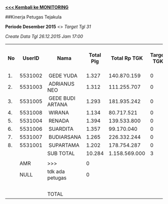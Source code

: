 **[<<< Kembali ke MONITORING](https://github.com/suriawan/Area-Bali-Utara/blob/master/TUSBUNG.md)**


##Kinerja Petugas Tejakula

**Periode Desember 2015** <> _Target Tgl 31_


_Create Data Tgl 26.12.2015 Jam 17:00_


<table><tbody><tr><th>No</th><th>UserID</th><th>Nama</th><th>Total Plg</th><th>Total Rp TGK</th><th>Target TGK</th><th>Realisasi Saldo TGK (Blm Lunas)</th><th>% Pencapaian Thd Target TGK</th><th>BOBOT SLA</th><th>PK 1 Bln - Blm Lunas</th><th>PK 2 Bln - Blm Lunas</th><th>PK 3 Bln - Blm Lunas</th><th>PK 4 Bln - Blm Lunas</th></tr><tr><td>1.</td><td>5531002</td><td>&nbsp;GEDE YUDA</td><td>1.327</td><td>140.870.159</td><td>0</td><td>988.306</td><td>-247076300%</td><td>0,00%</td><td>13</td><td>0</td><td>0</td><td>0</td></tr><tr><td>2.</td><td>5531003</td><td>&nbsp;ADRIANUS NEO</td><td>1.312</td><td>111.255.707</td><td>0</td><td>977.478</td><td>-244369300%</td><td>0,00%</td><td>17</td><td>0</td><td>0</td><td>0</td></tr><tr><td>3.</td><td>5531005</td><td>&nbsp;GEDE BUDI ARTANA</td><td>1.293</td><td>181.935.242</td><td>0</td><td>3.259.862</td><td>-814965300%</td><td>0,00%</td><td>42</td><td>0</td><td>0</td><td>0</td></tr><tr><td>4.</td><td>5531008</td><td>&nbsp;WIRANA</td><td>1.134</td><td>80.717.521</td><td>0</td><td>1.596.100</td><td>-399024800%</td><td>0,00%</td><td>26</td><td>0</td><td>0</td><td>0</td></tr><tr><td>5.</td><td>5531004</td><td>&nbsp;RENADA</td><td>1.394</td><td>139.533.800</td><td>0</td><td>6.370.244</td><td>-1592560800%</td><td>0,00%</td><td>75</td><td>0</td><td>0</td><td>0</td></tr><tr><td>6.</td><td>5531006</td><td>&nbsp;SUARDITA</td><td>1.357</td><td>99.170.040</td><td>0</td><td>2.701.759</td><td>-675439550%</td><td>0,00%</td><td>48</td><td>0</td><td>0</td><td>0</td></tr><tr><td>7.</td><td>5531007</td><td>&nbsp;BUDIARSANA</td><td>1.265</td><td>226.332.244</td><td>0</td><td>7.948.982</td><td>-1987245300%</td><td>0,00%</td><td>58</td><td>0</td><td>0</td><td>0</td></tr><tr><td>8.</td><td>5531001</td><td>&nbsp;SUPARTAMA</td><td>1.202</td><td>178.754.287</td><td>0</td><td>16.870.620</td><td>-4217654800%</td><td>0,00%</td><td>21</td><td>0</td><td>0</td><td>0</td></tr><tr><td> </td><td> </td><td>SUB TOTAL</td><td>10.284</td><td>1.158.569.000</td><td>3</td><td>40.713.351</td><td>-1272292019%</td><td>0,00%</td><td>300</td><td>0</td><td>0</td><td>0</td></tr><tr><td> </td><td> </td><td> </td><td> </td><td> </td><td> </td><td> </td><td> </td><td> </td><td> </td><td> </td><td> </td><td> </td></tr><tr><td> </td><td>AMR</td><td>&gt;&gt;&gt;</td><td>0</td><td> </td><td> </td><td> - </td><td> </td><td> </td><td>0</td><td>0</td><td>0</td><td>0</td></tr><tr><td> </td><td>NULL</td><td>tdk ada petugas</td><td>0</td><td> </td><td> </td><td> - </td><td> </td><td> </td><td>0</td><td>0</td><td>0</td><td> </td></tr><tr><td> </td><td> </td><td> </td><td> </td><td> </td><td> </td><td> - </td><td> </td><td> </td><td> - </td><td> - </td><td> - </td><td> - </td></tr><tr><td> </td><td> </td><td>TOTAL</td><td> </td><td> </td><td> </td><td> 40.713.351 </td><td> </td><td> </td><td> 300 </td><td> - </td><td> - </td><td> - </td></tr></tbody></table>
